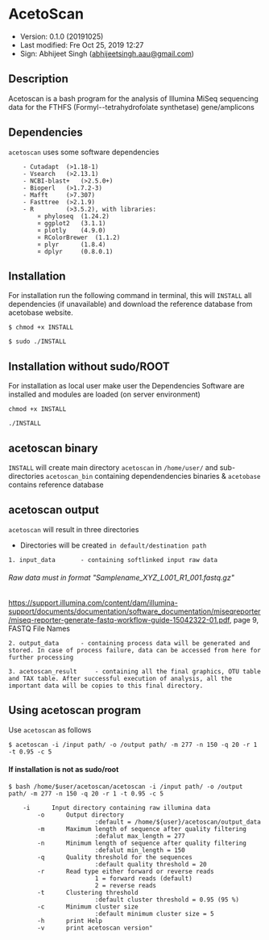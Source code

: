 # AcetoScan

- Version: 0.1.0 (20191025)
- Last modified: Fre Oct 25, 2019 12:27
- Sign: Abhijeet Singh (abhijeetsingh.aau@gmail.com)

## Description

Acetoscan is a bash program for the analysis of Illumina MiSeq sequencing data for the FTHFS (Formyl--tetrahydrofolate synthetase) gene/amplicons


## Dependencies

`acetoscan` uses some software dependencies
```
	- Cutadapt 	(>1.18-1)
	- Vsearch 	(>2.13.1)
	- NCBI-blast+ 	(>2.5.0+)
	- Bioperl 	(>1.7.2-3)
	- Mafft		(>7.307)
	- Fasttree	(>2.1.9)
	- R 		(>3.5.2), with libraries:
		¤ phyloseq 	(1.24.2)
		¤ ggplot2 	(3.1.1)
		¤ plotly 	(4.9.0)
		¤ RColorBrewer 	(1.1.2)
		¤ plyr 		(1.8.4)
		¤ dplyr 	(0.8.0.1)
```


## Installation

For installation run the following command in terminal, this will `INSTALL` all dependencies (if unavailable) and download the reference database from acetobase website. 
```
$ chmod +x INSTALL

$ sudo ./INSTALL
```

## Installation without sudo/ROOT

For installation as local user make user the Dependencies Software are installed and modules are loaded (on server environment)
```
chmod +x INSTALL

./INSTALL
```



## acetoscan binary

`INSTALL` will create main directory `acetoscan` in `/home/user/` and sub-directories `acetoscan_bin` containing dependendencies binaries & `acetobase` contains reference database

## acetoscan output

`acetoscan` will result in three directories

- Directories will be created `in default/destination path`

```
1. input_data 		- containing softlinked input raw data
```
######			Raw data must in format "Samplename_XYZ_L001_R1_001.fastq.gz" 
https://support.illumina.com/content/dam/illumina-support/documents/documentation/software_documentation/miseqreporter/miseq-reporter-generate-fastq-workflow-guide-15042322-01.pdf, page 9, FASTQ File Names

```				
2. output_data 		- containing process data will be generated and stored. In case of process failure, data can be accessed from here for further processing

3. acetoscan_result 	- containing all the final graphics, OTU table and TAX table. After successful execution of analysis, all the important data will be copies to this final directory.
```
## Using acetoscan program

Use `acetoscan` as follows

```
$ acetoscan -i /input path/ -o /output path/ -m 277 -n 150 -q 20 -r 1 -t 0.95 -c 5
```
#### If installation is not as sudo/root

```
$ bash /home/$user/acetoscan/acetoscan -i /input path/ -o /output path/ -m 277 -n 150 -q 20 -r 1 -t 0.95 -c 5
```
	
```
	-i      Input directory containing raw illumina data
        -o      Output directory
                        :default = /home/${user}/acetoscan/output_data
        -m      Maximum length of sequence after quality filtering
                        :defalut max_length = 277
        -n      Minimum length of sequence after quality filtering
                        :defalut min_length = 150
        -q      Quality threshold for the sequences 
                        :default quality threshold = 20
        -r      Read type either forward or reverse reads 
                        1 = forward reads (default)
                        2 = reverse reads
        -t      Clustering threshold
                        :default cluster threshold = 0.95 (95 %)
        -c      Minimum cluster size
                        :default minimum cluster size = 5      
        -h      print Help
        -v      print acetoscan version"

```
